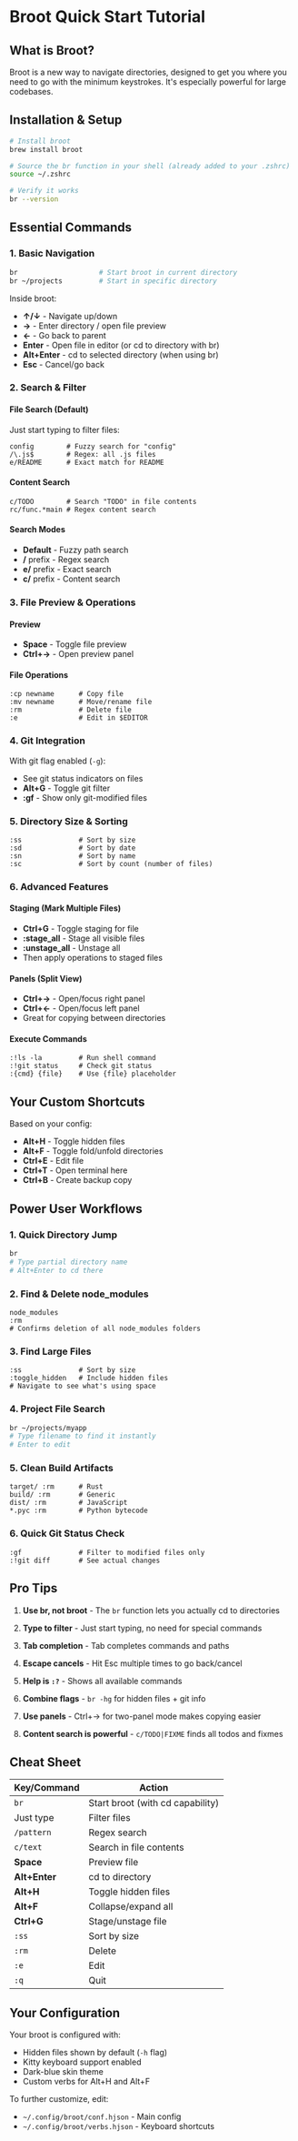 # Broot Quick Start Tutorial

## What is Broot?
Broot is a new way to navigate directories, designed to get you where you need to go with the minimum keystrokes. It's especially powerful for large codebases.

## Installation & Setup
```bash
# Install broot
brew install broot

# Source the br function in your shell (already added to your .zshrc)
source ~/.zshrc

# Verify it works
br --version
```

## Essential Commands

### 1. Basic Navigation
```bash
br                    # Start broot in current directory
br ~/projects         # Start in specific directory
```

Inside broot:
- **↑/↓** - Navigate up/down
- **→** - Enter directory / open file preview
- **←** - Go back to parent
- **Enter** - Open file in editor (or cd to directory with br)
- **Alt+Enter** - cd to selected directory (when using br)
- **Esc** - Cancel/go back

### 2. Search & Filter

#### File Search (Default)
Just start typing to filter files:
```
config        # Fuzzy search for "config"
/\.js$        # Regex: all .js files  
e/README      # Exact match for README
```

#### Content Search
```
c/TODO        # Search "TODO" in file contents
rc/func.*main # Regex content search
```

#### Search Modes
- **Default** - Fuzzy path search
- **/** prefix - Regex search
- **e/** prefix - Exact search
- **c/** prefix - Content search

### 3. File Preview & Operations

#### Preview
- **Space** - Toggle file preview
- **Ctrl+→** - Open preview panel

#### File Operations
```
:cp newname      # Copy file
:mv newname      # Move/rename file
:rm              # Delete file
:e               # Edit in $EDITOR
```

### 4. Git Integration

With git flag enabled (`-g`):
- See git status indicators on files
- **Alt+G** - Toggle git filter
- **:gf** - Show only git-modified files

### 5. Directory Size & Sorting

```
:ss              # Sort by size
:sd              # Sort by date
:sn              # Sort by name
:sc              # Sort by count (number of files)
```

### 6. Advanced Features

#### Staging (Mark Multiple Files)
- **Ctrl+G** - Toggle staging for file
- **:stage_all** - Stage all visible files
- **:unstage_all** - Unstage all
- Then apply operations to staged files

#### Panels (Split View)
- **Ctrl+→** - Open/focus right panel
- **Ctrl+←** - Open/focus left panel
- Great for copying between directories

#### Execute Commands
```
:!ls -la         # Run shell command
:!git status     # Check git status
:{cmd} {file}    # Use {file} placeholder
```

## Your Custom Shortcuts

Based on your config:
- **Alt+H** - Toggle hidden files
- **Alt+F** - Toggle fold/unfold directories  
- **Ctrl+E** - Edit file
- **Ctrl+T** - Open terminal here
- **Ctrl+B** - Create backup copy

## Power User Workflows

### 1. Quick Directory Jump
```bash
br
# Type partial directory name
# Alt+Enter to cd there
```

### 2. Find & Delete node_modules
```
node_modules
:rm
# Confirms deletion of all node_modules folders
```

### 3. Find Large Files
```
:ss              # Sort by size
:toggle_hidden   # Include hidden files
# Navigate to see what's using space
```

### 4. Project File Search
```bash
br ~/projects/myapp
# Type filename to find it instantly
# Enter to edit
```

### 5. Clean Build Artifacts
```
target/ :rm      # Rust
build/ :rm       # Generic
dist/ :rm        # JavaScript
*.pyc :rm        # Python bytecode
```

### 6. Quick Git Status Check
```
:gf              # Filter to modified files only
:!git diff       # See actual changes
```

## Pro Tips

1. **Use br, not broot** - The `br` function lets you actually cd to directories

2. **Type to filter** - Just start typing, no need for special commands

3. **Tab completion** - Tab completes commands and paths

4. **Escape cancels** - Hit Esc multiple times to go back/cancel

5. **Help is `:?`** - Shows all available commands

6. **Combine flags** - `br -hg` for hidden files + git info

7. **Use panels** - Ctrl+→ for two-panel mode makes copying easier

8. **Content search is powerful** - `c/TODO|FIXME` finds all todos and fixmes

## Cheat Sheet

| Key/Command | Action |
|------------|--------|
| `br` | Start broot (with cd capability) |
| Just type | Filter files |
| `/pattern` | Regex search |
| `c/text` | Search in file contents |
| **Space** | Preview file |
| **Alt+Enter** | cd to directory |
| **Alt+H** | Toggle hidden files |
| **Alt+F** | Collapse/expand all |
| **Ctrl+G** | Stage/unstage file |
| `:ss` | Sort by size |
| `:rm` | Delete |
| `:e` | Edit |
| `:q` | Quit |

## Your Configuration

Your broot is configured with:
- Hidden files shown by default (`-h` flag)
- Kitty keyboard support enabled
- Dark-blue skin theme
- Custom verbs for Alt+H and Alt+F

To further customize, edit:
- `~/.config/broot/conf.hjson` - Main config
- `~/.config/broot/verbs.hjson` - Keyboard shortcuts